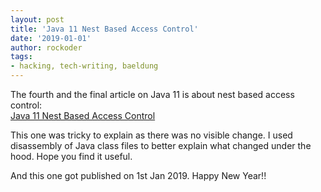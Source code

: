 ```yaml
---
layout: post
title: 'Java 11 Nest Based Access Control'
date: '2019-01-01'
author: rockoder
tags:
- hacking, tech-writing, baeldung
---
```


The fourth and the final article on Java 11 is about nest based access control:  
[Java 11 Nest Based Access Control](https://www.baeldung.com/java-nest-based-access-control)

This one was tricky to explain as there was no visible change. I used disassembly of Java class files to better explain what changed under the hood. Hope you find it useful.

And this one got published on 1st Jan 2019. Happy New Year!!